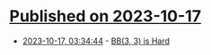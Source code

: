 # [Published on 2023-10-17](index.md)

* [2023-10-17, 03:34:44](https://lobste.rs/s/d1piz2/bb_3_3_is_hard) - [BB(3, 3) is Hard](https://www.sligocki.com/2023/10/16/bb-3-3-is-hard.html)
